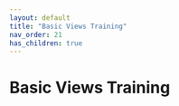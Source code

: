 ```yaml
---
layout: default
title: "Basic Views Training"
nav_order: 21
has_children: true
---
```

# Basic Views Training
  
